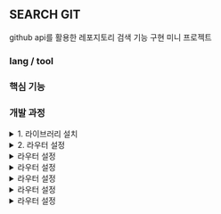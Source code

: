 ## SEARCH GIT
github api를 활용한 레포지토리 검색 기능 구현 미니 프로젝트

### lang / tool

### 핵심 기능

### 개발 과정

<details>
    <summary>1. 라이브러리 설치</summary>
    
    //리액트 앱 생성
    npx create-react-app .
    //리액트 라우터
    npm i react-router-dom
    //절대경로 설정하는 라이브러리
    npm i cross-env --dev
    //머테리얼 UI 적용 (공식문서 긁은건데 이모션 같이 설치하네,,?)
    npm i @mui/material @emotion/react @emotion/styled
    //emotion
    npm i @emotion/react @emotion/styled
    //axios
    npm i axios
</details>
<details>
    <summary>2. 라우터 설정</summary>
</details>
<details>
    <summary>라우터 설정</summary>
</details>
<details>
    <summary>라우터 설정</summary>
</details>
<details>
    <summary>라우터 설정</summary>
</details>
<details>
    <summary>라우터 설정</summary>
</details>
<details>
    <summary>라우터 설정</summary>
</details>